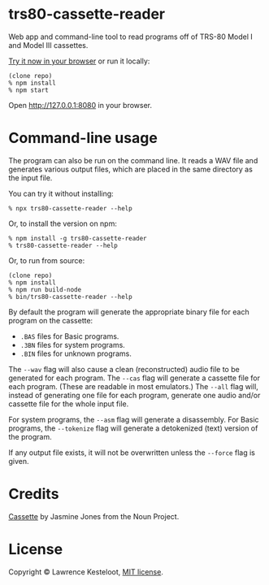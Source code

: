# trs80-cassette-reader

Web app and command-line tool to read programs off of TRS-80 Model I and Model
III cassettes.

[Try it now in your browser](https://lkesteloot.github.io/trs80-cassette-reader-js/)
or run it locally:

    (clone repo)
    % npm install
    % npm start

Open http://127.0.0.1:8080 in your browser.

# Command-line usage

The program can also be run on the command line. It reads a WAV file
and generates various output files, which are placed in the same directory
as the input file.

You can try it without installing:

    % npx trs80-cassette-reader --help

Or, to install the version on npm:

    % npm install -g trs80-cassette-reader
    % trs80-cassette-reader --help

Or, to run from source:

    (clone repo)
    % npm install
    % npm run build-node
    % bin/trs80-cassette-reader --help

By default the program will generate the appropriate binary file for
each program on the cassette:

* `.BAS` files for Basic programs.
* `.3BN` files for system programs.
* `.BIN` files for unknown programs.

The `--wav` flag will also cause a clean (reconstructed) audio file
to be generated for each program. The `--cas` flag will generate a cassette
file for each program. (These are readable in most emulators.) The
`--all` flag will, instead of generating one file for each program,
generate one audio and/or cassette file for the whole input file.

For system programs, the `--asm` flag will generate a disassembly.
For Basic programs, the `--tokenize` flag will generate a detokenized
(text) version of the program.

If any output file exists, it will not be overwritten unless the
`--force` flag is given.

# Credits

[Cassette](https://thenounproject.com/term/cassette/13639/) by Jasmine Jones from the Noun Project.

# License

Copyright &copy; Lawrence Kesteloot, [MIT license](LICENSE).

